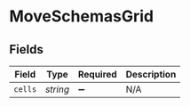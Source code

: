 # MoveSchemasGrid


## Fields

| Field              | Type               | Required           | Description        |
| ------------------ | ------------------ | ------------------ | ------------------ |
| `cells`            | *string*           | :heavy_minus_sign: | N/A                |